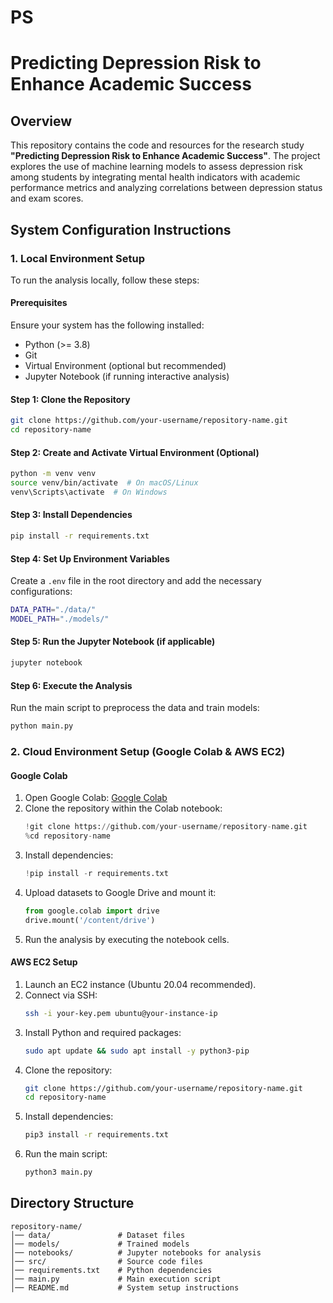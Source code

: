 # PS
# Predicting Depression Risk to Enhance Academic Success

## Overview
This repository contains the code and resources for the research study **"Predicting Depression Risk to Enhance Academic Success"**. The project explores the use of machine learning models to assess depression risk among students by integrating mental health indicators with academic performance metrics and analyzing correlations between depression status and exam scores.

## System Configuration Instructions

### 1. Local Environment Setup
To run the analysis locally, follow these steps:

#### Prerequisites
Ensure your system has the following installed:
- Python (>= 3.8)
- Git
- Virtual Environment (optional but recommended)
- Jupyter Notebook (if running interactive analysis)

#### Step 1: Clone the Repository
```sh
git clone https://github.com/your-username/repository-name.git
cd repository-name
```

#### Step 2: Create and Activate Virtual Environment (Optional)
```sh
python -m venv venv
source venv/bin/activate  # On macOS/Linux
venv\Scripts\activate  # On Windows
```

#### Step 3: Install Dependencies
```sh
pip install -r requirements.txt
```

#### Step 4: Set Up Environment Variables
Create a `.env` file in the root directory and add the necessary configurations:
```sh
DATA_PATH="./data/"
MODEL_PATH="./models/"
```

#### Step 5: Run the Jupyter Notebook (if applicable)
```sh
jupyter notebook
```

#### Step 6: Execute the Analysis
Run the main script to preprocess the data and train models:
```sh
python main.py
```

### 2. Cloud Environment Setup (Google Colab & AWS EC2)
#### **Google Colab**
1. Open Google Colab: [Google Colab](https://colab.research.google.com/)
2. Clone the repository within the Colab notebook:
   ```python
   !git clone https://github.com/your-username/repository-name.git
   %cd repository-name
   ```
3. Install dependencies:
   ```python
   !pip install -r requirements.txt
   ```
4. Upload datasets to Google Drive and mount it:
   ```python
   from google.colab import drive
   drive.mount('/content/drive')
   ```
5. Run the analysis by executing the notebook cells.

#### **AWS EC2 Setup**
1. Launch an EC2 instance (Ubuntu 20.04 recommended).
2. Connect via SSH:
   ```sh
   ssh -i your-key.pem ubuntu@your-instance-ip
   ```
3. Install Python and required packages:
   ```sh
   sudo apt update && sudo apt install -y python3-pip
   ```
4. Clone the repository:
   ```sh
   git clone https://github.com/your-username/repository-name.git
   cd repository-name
   ```
5. Install dependencies:
   ```sh
   pip3 install -r requirements.txt
   ```
6. Run the main script:
   ```sh
   python3 main.py
   ```

## Directory Structure
```
repository-name/
│── data/               # Dataset files
│── models/             # Trained models
│── notebooks/          # Jupyter notebooks for analysis
│── src/                # Source code files
│── requirements.txt    # Python dependencies
│── main.py             # Main execution script
│── README.md           # System setup instructions
```

